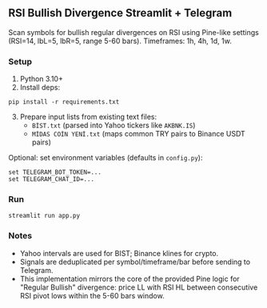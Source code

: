 ## RSI Bullish Divergence Streamlit + Telegram

Scan symbols for bullish regular divergences on RSI using Pine-like settings (RSI=14, lbL=5, lbR=5, range 5-60 bars). Timeframes: 1h, 4h, 1d, 1w.

### Setup
1. Python 3.10+
2. Install deps:
```
pip install -r requirements.txt
```
3. Prepare input lists from existing text files:
   - `BİST.txt` (parsed into Yahoo tickers like `AKBNK.IS`)
   - `MİDAS COİN YENİ.txt` (maps common TRY pairs to Binance USDT pairs)

Optional: set environment variables (defaults in `config.py`):
```
set TELEGRAM_BOT_TOKEN=... 
set TELEGRAM_CHAT_ID=...
```

### Run
```
streamlit run app.py
```

### Notes
- Yahoo intervals are used for BIST; Binance klines for crypto.
- Signals are deduplicated per symbol/timeframe/bar before sending to Telegram.
- This implementation mirrors the core of the provided Pine logic for "Regular Bullish" divergence: price LL with RSI HL between consecutive RSI pivot lows within the 5-60 bars window.


